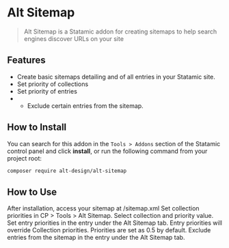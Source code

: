 # Alt Sitemap

> Alt Sitemap is a Statamic addon for creating sitemaps to help search engines discover URLs on your site

## Features

- Create basic sitemaps detailing <loc> <lastmod> and <priority> of all entries in your Statamic site.
- Set priority of collections
- Set priority of entries
- - Exclude certain entries from the sitemap.

## How to Install

You can search for this addon in the `Tools > Addons` section of the Statamic control panel and click **install**, or run the following command from your project root:

``` bash
composer require alt-design/alt-sitemap
```

## How to Use

After installation, access your sitemap at /sitemap.xml
Set collection priorities in CP > Tools > Alt Sitemap. Select collection and priority value.
Set entry priorities in the entry under the Alt Sitemap tab. Entry priorities will override Collection priorities.
Priorities are set as 0.5 by default.
Exclude entries from the sitemap in the entry under the Alt Sitemap tab.

